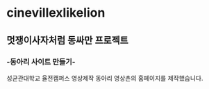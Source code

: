 # cinevillexlikelion

## 멋쟁이사자처럼 동싸만 프로젝트
### -동아리 사이트 만들기-

성균관대학교 율전캠퍼스 영상제작 동아리 영상촌의 홈페이지를 제작했습니다.
